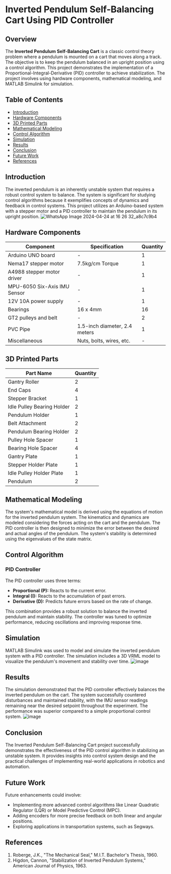 # Inverted Pendulum Self-Balancing Cart Using PID Controller

## Overview

The **Inverted Pendulum Self-Balancing Cart** is a classic control theory problem where a pendulum is mounted on a cart that moves along a track. The objective is to keep the pendulum balanced in an upright position using a control algorithm. This project demonstrates the implementation of a Proportional-Integral-Derivative (PID) controller to achieve stabilization. The project involves using hardware components, mathematical modeling, and MATLAB Simulink for simulation.

## Table of Contents

- [Introduction](#introduction)
- [Hardware Components](#hardware-components)
- [3D Printed Parts](#3d-printed-parts)
- [Mathematical Modeling](#mathematical-modeling)
- [Control Algorithm](#control-algorithm)
- [Simulation](#simulation)
- [Results](#results)
- [Conclusion](#conclusion)
- [Future Work](#future-work)
- [References](#references)

## Introduction

The inverted pendulum is an inherently unstable system that requires a robust control system to balance. The system is significant for studying control algorithms because it exemplifies concepts of dynamics and feedback in control systems. This project utilizes an Arduino-based system with a stepper motor and a PID controller to maintain the pendulum in its upright position.
![WhatsApp Image 2024-04-24 at 16 26 32_a8c7c9b4](https://github.com/user-attachments/assets/fedca9e3-1f3d-4a17-b8dd-164024cf3153)


## Hardware Components

| Component                    | Specification                 | Quantity |
|------------------------------|--------------------------------|----------|
| Arduino UNO board            | -                              | 1        |
| Nema17 stepper motor         | 7.5kg/cm Torque               | 1        |
| A4988 stepper motor driver   | -                              | 1        |
| MPU-6050 Six-Axis IMU Sensor | -                              | 1        |
| 12V 10A power supply         | -                              | 1        |
| Bearings                     | 16 x 4mm                       | 16       |
| GT2 pulleys and belt         | -                              | 2        |
| PVC Pipe                     | 1.5-inch diameter, 2.4 meters  | 1        |
| Miscellaneous                | Nuts, bolts, wires, etc.       | -        |

## 3D Printed Parts

| Part Name                        | Quantity |
|----------------------------------|----------|
| Gantry Roller                    | 2        |
| End Caps                         | 4        |
| Stepper Bracket                  | 1        |
| Idle Pulley Bearing Holder       | 2        |
| Pendulum Holder                  | 1        |
| Belt Attachment                  | 2        |
| Pendulum Bearing Holder          | 2        |
| Pulley Hole Spacer               | 1        |
| Bearing Hole Spacer              | 4        |
| Gantry Plate                     | 1        |
| Stepper Holder Plate             | 1        |
| Idle Pulley Holder Plate         | 1        |
| Pendulum                         | 2        |

## Mathematical Modeling

The system's mathematical model is derived using the equations of motion for the inverted pendulum system. The kinematics and dynamics are modeled considering the forces acting on the cart and the pendulum. The PID controller is then designed to minimize the error between the desired and actual angles of the pendulum. The system's stability is determined using the eigenvalues of the state matrix.

## Control Algorithm

### PID Controller

The PID controller uses three terms:
- **Proportional (P):** Reacts to the current error.
- **Integral (I):** Reacts to the accumulation of past errors.
- **Derivative (D):** Predicts future errors based on the rate of change.

This combination provides a robust solution to balance the inverted pendulum and maintain stability. The controller was tuned to optimize performance, reducing oscillations and improving response time.

## Simulation

MATLAB Simulink was used to model and simulate the inverted pendulum system with a PID controller. The simulation includes a 3D VRML model to visualize the pendulum's movement and stability over time.
![image](https://github.com/user-attachments/assets/c14617e8-2ed5-4b2c-bacc-58c3a80ace85)


## Results

The simulation demonstrated that the PID controller effectively balances the inverted pendulum on the cart. The system successfully countered disturbances and maintained stability, with the IMU sensor readings remaining near the desired setpoint throughout the experiment. The performance was superior compared to a simple proportional control system.
![image](https://github.com/user-attachments/assets/468659ee-e748-4658-b61b-43207922a3ad)

## Conclusion

The Inverted Pendulum Self-Balancing Cart project successfully demonstrates the effectiveness of the PID control algorithm in stabilizing an unstable system. It provides insights into control system design and the practical challenges of implementing real-world applications in robotics and automation.

## Future Work

Future enhancements could involve:
- Implementing more advanced control algorithms like Linear Quadratic Regulator (LQR) or Model Predictive Control (MPC).
- Adding encoders for more precise feedback on both linear and angular positions.
- Exploring applications in transportation systems, such as Segways.

## References
1. Roberge, J.K., "The Mechanical Seal," M.I.T. Bachelor's Thesis, 1960.
2. Higdon, Cannon, "Stabilization of Inverted Pendulum Systems," American Journal of Physics, 1963.

